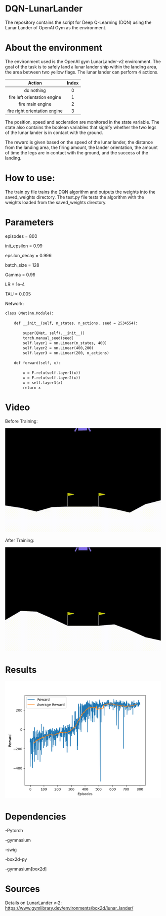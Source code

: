 # DQN-LunarLander
The repository contains the script for Deep Q-Learning (DQN) using the Lunar Lander of OpenAI Gym as the environment.

# About the environment
The environment used is the OpenAI gym LunarLander-v2 environment. The goal of the task is to safely land a lunar lander ship within the landing area, the area between two yellow flags. The lunar lander can perform 4 actions.

| Action | Index |
| :---:   | :---: |
| do nothing | 0 |
| fire left orientation engine | 1 |
| fire main engine | 2 |
| fire right orientation engine | 3 |


The position, speed and accleration are monitored in the state variable. The state also contains the boolean variables that signify whether the two legs of the lunar lander is in contact with the ground.

The reward is given based on the speed of the lunar lander, the distance from the landing area, the firing amount, the lander orientation, the amount of time the legs are in contact with the ground, and the success of the landing.

# How to use:
The train.py file trains the DQN algorithm and outputs the weights into the saved_weights directory. The test.py file tests the algorithm with the weights loaded from the saved_weights directory.

# Parameters
episodes = 800

init_epsilon = 0.99

epsilon_decay = 0.996

batch_size = 128

Gamma = 0.99

LR = 1e-4

TAU = 0.005

Network:

    class QNet(nn.Module):

        def __init__(self, n_states, n_actions, seed = 2534554):

            super(QNet, self).__init__()
            torch.manual_seed(seed)
            self.layer1 = nn.Linear(n_states, 400)
            self.layer2 = nn.Linear(400,200)
            self.layer3 = nn.Linear(200, n_actions)

        def forward(self, x):

            x = F.relu(self.layer1(x))
            x = F.relu(self.layer2(x))
            x = self.layer3(x)
            return x

# Video
Before Training:

![demo](video/initial_landing.gif)

After Training:

![demo](video/trained_landing.gif)

# Results
![rewards](results/reward%20history.png)

# Dependencies
-Pytorch

-gymnasium

-swig

-box2d-py

-gymnasium[box2d]

# Sources
Details on LunarLander v-2: https://www.gymlibrary.dev/environments/box2d/lunar_lander/
